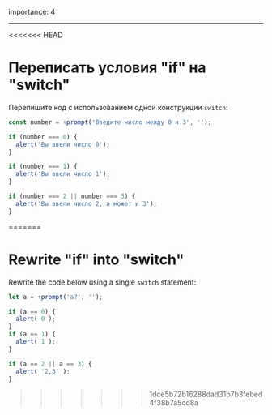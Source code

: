 importance: 4

---

<<<<<<< HEAD
# Переписать условия "if" на "switch"

Перепишите код с использованием одной конструкции `switch`:

```js run
const number = +prompt('Введите число между 0 и 3', '');

if (number === 0) {
  alert('Вы ввели число 0');
}

if (number === 1) {
  alert('Вы ввели число 1');
}

if (number === 2 || number === 3) {
  alert('Вы ввели число 2, а может и 3');
}
```
=======
# Rewrite "if" into "switch"

Rewrite the code below using a single `switch` statement:

```js run
let a = +prompt('a?', '');

if (a == 0) {
  alert( 0 );
}
if (a == 1) {
  alert( 1 );
}

if (a == 2 || a == 3) {
  alert( '2,3' );
}
```

>>>>>>> 1dce5b72b16288dad31b7b3febed4f38b7a5cd8a
